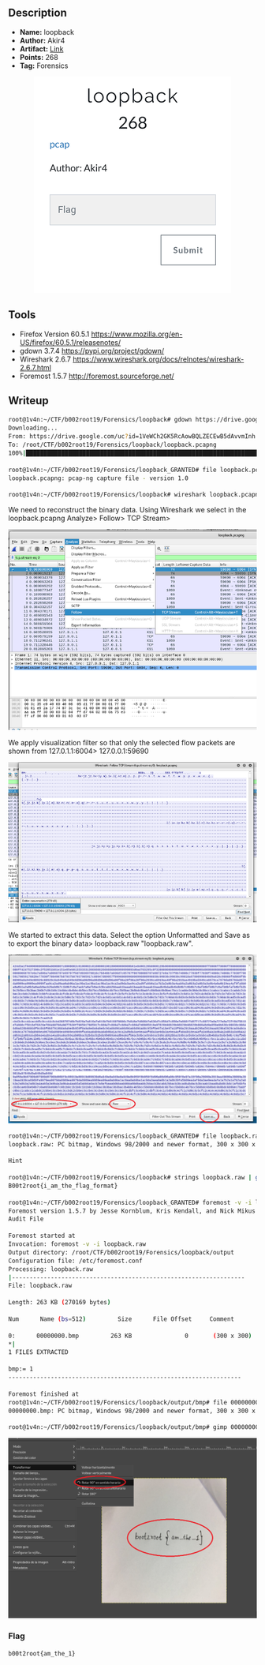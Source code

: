## Description
* **Name:**  loopback
* **Author:** Akir4
* **Artifact:** [Link](https://drive.google.com/open?id=1VeWCh2GK5RcAowBQLZECEwB5dAvvmInh
)
* **Points:** 268
* **Tag:** Forensics

<p align="center">
<img src="loopback.png"/>
</p>

## Tools

* Firefox Version 60.5.1 https://www.mozilla.org/en-US/firefox/60.5.1/releasenotes/
* gdown 3.7.4 https://pypi.org/project/gdown/
* Wireshark 2.6.7 https://www.wireshark.org/docs/relnotes/wireshark-2.6.7.html
* Foremost 1.5.7 http://foremost.sourceforge.net/

## Writeup

```bash
root@1v4n:~/CTF/b002root19/Forensics/loopback# gdown https://drive.google.com/uc?id=1VeWCh2GK5RcAowBQLZECEwB5dAvvmInh
Downloading...
From: https://drive.google.com/uc?id=1VeWCh2GK5RcAowBQLZECEwB5dAvvmInh
To: /root/CTF/b002root19/Forensics/loopback/loopback.pcapng
100%|██████████████████████████████████████████████████████████████████████████████████████| 324k/324k [00:00<00:00, 1.81MB/s]

root@1v4n:~/CTF/b002root19/Forensics/loopback_GRANTED# file loopback.pcapng
loopback.pcapng: pcap-ng capture file - version 1.0

root@1v4n:~/CTF/b002root19/Forensics/loopback# wireshark loopback.pcapng
```
We need to reconstruct the binary data. Using Wireshark we select in the loopback.pcapng Analyze> Follow> TCP Stream>

<p align="center">
<img src="loopback_wireshark_follow_tcp.png"/>
</p>

We apply visualization filter so that only the selected flow packets are shown from 127.0.1.1:6004> 127.0.0.1:59690

<p align="center">
<img src="loopback_wireshark_filter.png"/>
</p>

We started to extract this data. Select the option Unformatted and Save as to export the binary data> loopback.raw "loopback.raw".

<p align="center">
<img src="loopback_wireshark_extract.png"/>
</p>


```bash
root@1v4n:~/CTF/b002root19/Forensics/loopback_GRANTED# file loopback.raw
loopback.raw: PC bitmap, Windows 98/2000 and newer format, 300 x 300 x 24

Hint

root@1v4n:~/CTF/b002root19/Forensics/loopback# strings loopback.raw | grep "B00t2root{.*"
B00t2root{i_am_the_flag_format}

root@1v4n:~/CTF/b002root19/Forensics/loopback_GRANTED# foremost -v -i loopback.raw
Foremost version 1.5.7 by Jesse Kornblum, Kris Kendall, and Nick Mikus
Audit File

Foremost started at
Invocation: foremost -v -i loopback.raw
Output directory: /root/CTF/b002root19/Forensics/loopback/output
Configuration file: /etc/foremost.conf
Processing: loopback.raw
|------------------------------------------------------------------
File: loopback.raw

Length: 263 KB (270169 bytes)

Num      Name (bs=512)         Size      File Offset     Comment

0:      00000000.bmp         263 KB               0       (300 x 300)
*|
1 FILES EXTRACTED

bmp:= 1
------------------------------------------------------------------

Foremost finished at
root@1v4n:~/CTF/b002root19/Forensics/loopback/output/bmp# file 00000000.bmp
00000000.bmp: PC bitmap, Windows 98/2000 and newer format, 300 x 300 x 24

root@1v4n:~/CTF/b002root19/Forensics/loopback/output/bmp# gimp 00000000.bmp
```
<p align="center">
<img src="loopback_gimp_rotate_flag.png"/>
</p>

### Flag

`b00t2root{am_the_1}`
